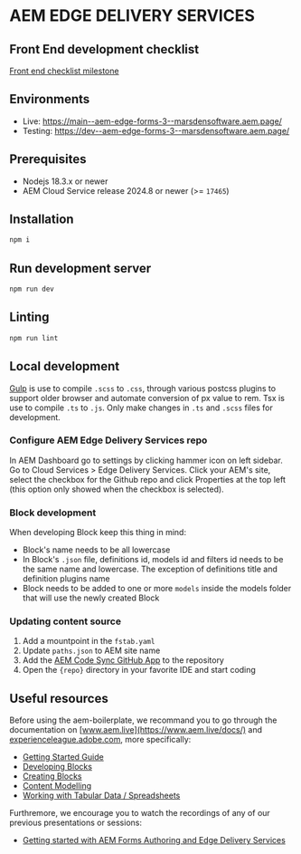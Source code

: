 # AEM EDGE DELIVERY SERVICES

## Front End development checklist

[Front end checklist milestone](/docs/checklist.md)

## Environments

- Live: https://main--aem-edge-forms-3--marsdensoftware.aem.page/
- Testing: https://dev--aem-edge-forms-3--marsdensoftware.aem.page/

## Prerequisites

- Nodejs 18.3.x or newer
- AEM Cloud Service release 2024.8 or newer (>= `17465`)

## Installation

```sh
npm i
```

## Run development server

```sh
npm run dev
```

## Linting

```sh
npm run lint
```

## Local development

[Gulp](https://gulpjs.com/) is use to compile `.scss` to `.css`, through various postcss plugins to support older browser and automate conversion of px value to rem. Tsx is use to compile `.ts` to `.js`.
Only make changes in `.ts` and `.scss` files for development.

### Configure AEM Edge Delivery Services repo

In AEM Dashboard go to settings by clicking hammer icon on left sidebar. Go to Cloud Services > Edge Delivery Services.
Click your AEM's site, select the checkbox for the Github repo and click Properties at the top left (this option only showed when the checkbox is selected).

### Block development

When developing Block keep this thing in mind:

- Block's name needs to be all lowercase
- In Block's `.json` file, definitions id, models id and filters id needs to be the same name and lowercase. The exception of definitions title and definition plugins name
- Block needs to be added to one or more `models` inside the models folder that will use the newly created Block

### Updating content source

1. Add a mountpoint in the `fstab.yaml`
2. Update `paths.json` to AEM site name
3. Add the [AEM Code Sync GitHub App](https://github.com/apps/aem-code-sync) to the repository
4. Open the `{repo}` directory in your favorite IDE and start coding

## Useful resources

Before using the aem-boilerplate, we recommand you to go through the documentation on [www.aem.live](https://www.aem.live/docs/) and [experienceleague.adobe.com](https://experienceleague.adobe.com/en/docs/experience-manager-cloud-service/content/edge-delivery/wysiwyg-authoring/authoring), more specifically:

- [Getting Started Guide](https://experienceleague.adobe.com/en/docs/experience-manager-cloud-service/content/edge-delivery/wysiwyg-authoring/edge-dev-getting-started)
- [Developing Blocks](https://www.youtube.com/watch?v=23L0LpygZ48)
- [Creating Blocks](https://experienceleague.adobe.com/en/docs/experience-manager-cloud-service/content/edge-delivery/wysiwyg-authoring/create-block)
- [Content Modelling](https://experienceleague.adobe.com/en/docs/experience-manager-cloud-service/content/edge-delivery/wysiwyg-authoring/content-modeling)
- [Working with Tabular Data / Spreadsheets](https://experienceleague.adobe.com/en/docs/experience-manager-cloud-service/content/edge-delivery/wysiwyg-authoring/tabular-data)

Furthremore, we encourage you to watch the recordings of any of our previous presentations or sessions:

- [Getting started with AEM Forms Authoring and Edge Delivery Services](https://experienceleague.adobe.com/en/docs/events/experience-manager-gems-recordings/gems2024/edge-delivery-for-aem-forms)
